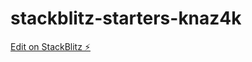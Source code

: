# stackblitz-starters-knaz4k

[Edit on StackBlitz ⚡️](https://stackblitz.com/edit/stackblitz-starters-zp2dn8)